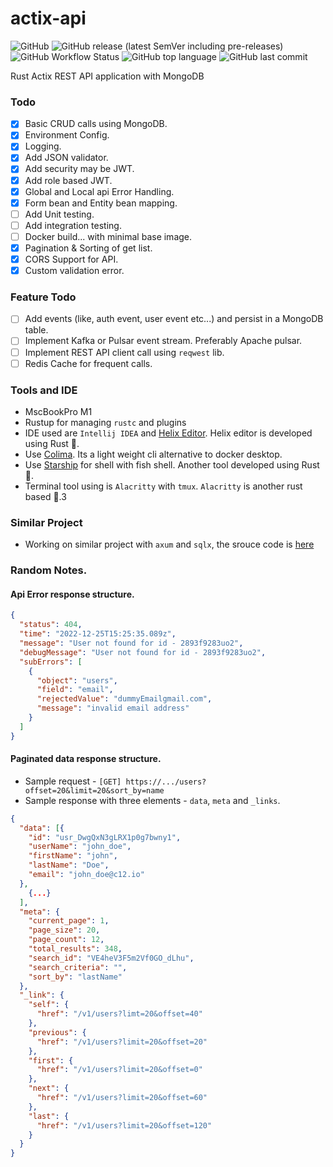 # actix-api
![GitHub](https://img.shields.io/github/license/b-palaniappan/actix-api)
![GitHub release (latest SemVer including pre-releases)](https://img.shields.io/github/v/release/b-palaniappan/actix-api?include_prereleases)
![GitHub Workflow Status](https://img.shields.io/github/actions/workflow/status/b-palaniappan/actix-api/rust.yml)
![GitHub top language](https://img.shields.io/github/languages/top/b-palaniappan/actix-api)
![GitHub last commit](https://img.shields.io/github/last-commit/b-palaniappan/actix-api)

Rust Actix REST API application with MongoDB

### Todo

- [x] Basic CRUD calls using MongoDB.
- [x] Environment Config.
- [x] Logging.
- [x] Add JSON validator.
- [x] Add security may be JWT.
- [x] Add role based JWT.
- [x] Global and Local api Error Handling.
- [x] Form bean and Entity bean mapping.
- [ ] Add Unit testing.
- [ ] Add integration testing.
- [ ] Docker build... with minimal base image.
- [x] Pagination & Sorting of get list.
- [x] CORS Support for API.
- [x] Custom validation error. 

### Feature Todo
- [ ] Add events (like, auth event, user event etc...) and persist in a MongoDB table.
- [ ] Implement Kafka or Pulsar event stream. Preferably Apache pulsar.
- [ ] Implement REST API client call using `reqwest` lib.
- [ ] Redis Cache for frequent calls.

### Tools and IDE
- MscBookPro M1
- Rustup for managing `rustc` and plugins
- IDE used are `Intellij IDEA` and [Helix Editor](https://helix-editor.com/). Helix editor is developed using Rust 🦀.
- Use [Colima](https://github.com/abiosoft/colima). Its a light weight cli alternative to docker desktop.
- Use [Starship](https://github.com/starship/starship) for shell with fish shell. Another tool developed using Rust 🦀.
- Terminal tool using is `Alacritty` with `tmux`. `Alacritty` is another rust based 🦀.3

### Similar Project
- Working on similar project with `axum` and `sqlx`, the srouce code is [here](https://github.com/b-palaniappan/axum-api)

### Random Notes.

#### Api Error response structure.

```json
{
  "status": 404,
  "time": "2022-12-25T15:25:35.089z",
  "message": "User not found for id - 2893f9283uo2",
  "debugMessage": "User not found for id - 2893f9283uo2",
  "subErrors": [
    {
      "object": "users",
      "field": "email",
      "rejectedValue": "dummyEmailgmail.com",
      "message": "invalid email address"
    }
  ]
}
```

#### Paginated data response structure.
* Sample request - `[GET] https://.../users?offset=20&limit=20&sort_by=name`
* Sample response with three elements - `data`, `meta` and `_links`.
```json
{
  "data": [{
    "id": "usr_DwgQxN3gLRX1p0g7bwny1",
    "userName": "john_doe",
    "firstName": "john",
    "lastName": "Doe",
    "email": "john_doe@c12.io"
  },
    {...}
  ],
  "meta": {
    "current_page": 1,
    "page_size": 20,
    "page_count": 12,
    "total_results": 348,
    "search_id": "VE4heV3F5m2Vf0GO_dLhu",
    "search_criteria": "",
    "sort_by": "lastName"
  },
  "_link": {
    "self": {
      "href": "/v1/users?limt=20&offset=40"
    },
    "previous": {
      "href": "/v1/users?limit=20&offset=20"
    },
    "first": {
      "href": "/v1/users?limit=20&offset=0"
    },
    "next": {
      "href": "/v1/users?limit=20&offset=60"
    },
    "last": {
      "href": "/v1/users?limit=20&offset=120"
    }
  }
}
```

